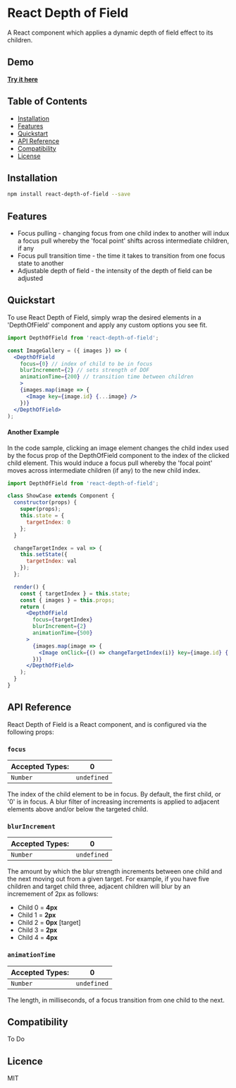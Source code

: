 React Depth of Field
=========

A React component which applies a dynamic depth of field effect to its children.

## Demo

<a href="http://react-dof.surge.sh/" target="_blank">__Try it here__</a>

## Table of Contents

* [Installation](#installation)
* [Features](#features)
* [Quickstart](#quickstart)
* [API Reference](#apireference)
* [Compatibility](#compatibility)
* [License](#license)



## Installation

```bash
npm install react-depth-of-field --save
```

## Features

* Focus pulling - changing focus from one child index to another will indux a focus pull whereby the 'focal point' shifts across intermediate children, if any
* Focus pull transition time - the time it takes to transition from one focus state to another
* Adjustable depth of field - the intensity of the depth of field can be adjusted

## Quickstart

To use React Depth of Field, simply wrap the desired elements in a 'DepthOfField' component and apply any custom options you see fit.

```jsx
import DepthOfField from 'react-depth-of-field';

const ImageGallery = ({ images }) => (
  <DepthOfField
    focus={0} // index of child to be in focus
    blurIncrement={2} // sets strength of DOF
    animationTime={200} // transition time between children
    >
    {images.map(image => {
      <Image key={image.id} {...image} />
    })}
  </DepthOfField>
);
```

#### Another Example

In the code sample, clicking an image element changes the child index used by the focus prop of the DepthOfField component to the index of the clicked child element. This would induce a focus pull whereby the 'focal point' moves across intermediate children (if any) to the new child index.

```jsx
import DepthOfField from 'react-depth-of-field';

class ShowCase extends Component {
  constructor(props) {
    super(props);
    this.state = {
      targetIndex: 0
    };
  }

  changeTargetIndex = val => {
    this.setState({
      targetIndex: val
    });
  };

  render() {
    const { targetIndex } = this.state;
    const { images } = this.props;
    return (
      <DepthOfField
        focus={targetIndex}
        blurIncrement={2}
        animationTime={500}
      >
        {images.map(image => {
          <Image onClick={() => changeTargetIndex(i)} key={image.id} {...image} />
        })}
      </DepthOfField>
    );
  }
}

```



## API Reference

React Depth of Field is a React component, and is configured via the following props:

### `focus`

| **Accepted Types:** | **0** |
|---------------------|-------------------|
|  `Number` | `undefined` |

The index of the child element to be in focus. By default, the first child, or '0' is in focus. A blur filter of increasing increments is applied to adjacent elements above and/or below the targeted child.

### `blurIncrement`

| **Accepted Types:** | **0** |
|---------------------|-------------------|
|  `Number` | `undefined` |

The amount by which the blur strength increments between one child and the next moving out from a given target. For example, if you have five children and target child three, adjacent children will blur by an incremement of 2px as follows:

* Child 0 = __4px__
* Child 1 = __2px__
* Child 2 = __0px__ [target]
* Child 3 = __2px__
* Child 4 = __4px__

### `animationTime`

| **Accepted Types:** | **0** |
|---------------------|-------------------|
|  `Number` | `undefined` |

The length, in milliseconds, of a focus transition from one child to the next.

## Compatibility

To Do

## Licence

MIT